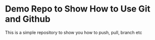 # Demo Repo to Show How to Use Git and Github

This is a simple repository to show you how to push, pull, branch etc
